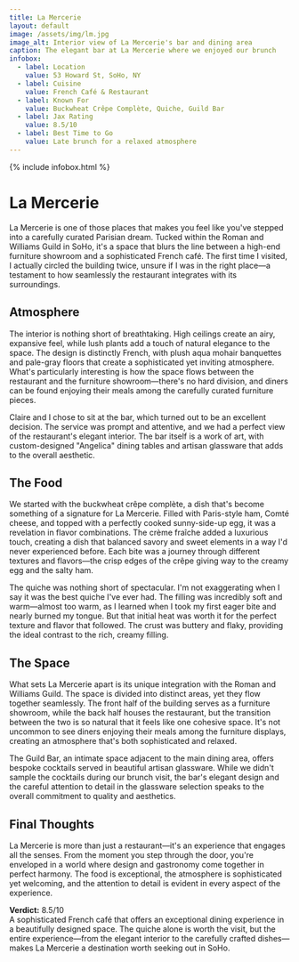 ```yaml
---
title: La Mercerie
layout: default
image: /assets/img/lm.jpg
image_alt: Interior view of La Mercerie's bar and dining area
caption: The elegant bar at La Mercerie where we enjoyed our brunch
infobox:
  - label: Location
    value: 53 Howard St, SoHo, NY
  - label: Cuisine
    value: French Café & Restaurant
  - label: Known For
    value: Buckwheat Crêpe Complète, Quiche, Guild Bar
  - label: Jax Rating
    value: 8.5/10
  - label: Best Time to Go
    value: Late brunch for a relaxed atmosphere
---
```


{% include infobox.html %}

# La Mercerie

La Mercerie is one of those places that makes you feel like you've stepped into a carefully curated Parisian dream. Tucked within the Roman and Williams Guild in SoHo, it's a space that blurs the line between a high-end furniture showroom and a sophisticated French café. The first time I visited, I actually circled the building twice, unsure if I was in the right place—a testament to how seamlessly the restaurant integrates with its surroundings.

## Atmosphere

The interior is nothing short of breathtaking. High ceilings create an airy, expansive feel, while lush plants add a touch of natural elegance to the space. The design is distinctly French, with plush aqua mohair banquettes and pale-gray floors that create a sophisticated yet inviting atmosphere. What's particularly interesting is how the space flows between the restaurant and the furniture showroom—there's no hard division, and diners can be found enjoying their meals among the carefully curated furniture pieces.

Claire and I chose to sit at the bar, which turned out to be an excellent decision. The service was prompt and attentive, and we had a perfect view of the restaurant's elegant interior. The bar itself is a work of art, with custom-designed "Angelica" dining tables and artisan glassware that adds to the overall aesthetic.

## The Food

We started with the buckwheat crêpe complète, a dish that's become something of a signature for La Mercerie. Filled with Paris-style ham, Comté cheese, and topped with a perfectly cooked sunny-side-up egg, it was a revelation in flavor combinations. The crème fraîche added a luxurious touch, creating a dish that balanced savory and sweet elements in a way I'd never experienced before. Each bite was a journey through different textures and flavors—the crisp edges of the crêpe giving way to the creamy egg and the salty ham.

The quiche was nothing short of spectacular. I'm not exaggerating when I say it was the best quiche I've ever had. The filling was incredibly soft and warm—almost too warm, as I learned when I took my first eager bite and nearly burned my tongue. But that initial heat was worth it for the perfect texture and flavor that followed. The crust was buttery and flaky, providing the ideal contrast to the rich, creamy filling.

## The Space

What sets La Mercerie apart is its unique integration with the Roman and Williams Guild. The space is divided into distinct areas, yet they flow together seamlessly. The front half of the building serves as a furniture showroom, while the back half houses the restaurant, but the transition between the two is so natural that it feels like one cohesive space. It's not uncommon to see diners enjoying their meals among the furniture displays, creating an atmosphere that's both sophisticated and relaxed.

The Guild Bar, an intimate space adjacent to the main dining area, offers bespoke cocktails served in beautiful artisan glassware. While we didn't sample the cocktails during our brunch visit, the bar's elegant design and the careful attention to detail in the glassware selection speaks to the overall commitment to quality and aesthetics.

## Final Thoughts

La Mercerie is more than just a restaurant—it's an experience that engages all the senses. From the moment you step through the door, you're enveloped in a world where design and gastronomy come together in perfect harmony. The food is exceptional, the atmosphere is sophisticated yet welcoming, and the attention to detail is evident in every aspect of the experience.

**Verdict:** 8.5/10  
A sophisticated French café that offers an exceptional dining experience in a beautifully designed space. The quiche alone is worth the visit, but the entire experience—from the elegant interior to the carefully crafted dishes—makes La Mercerie a destination worth seeking out in SoHo. 